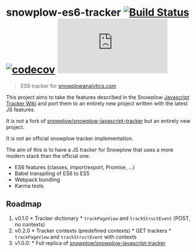 # snowplow-es6-tracker [![Build Status](https://travis-ci.org/sircelsius/snowplow-es6-tracker.svg?branch=master)](https://travis-ci.org/sircelsius/snowplow-es6-tracker) [![codecov](https://codecov.io/gh/sircelsius/snowplow-es6-tracker/branch/master/graph/badge.svg)](https://codecov.io/gh/sircelsius/snowplow-es6-tracker) [![Minified size](http://img.badgesize.io/sircelsius/snowplow-es6-tracker/master/dist/bundle.js)](http://img.badgesize.io/sircelsius/snowplow-es6-tracker/master/dist/bundle.js)

> ES6 tracker for [snowplowanalytics.com](www.snowplowanalytics.com)

This project aims to take the features described in the Snowplow [Javascript Tracker Wiki](https://github.com/snowplow/snowplow/wiki/Javascript-Tracker) and port them to an entirely new project written with the latest JS features.

*It is not* a fork of [snowplow/snowplow-javascript-tracker](https://github.com/snowplow/snowplow-javascript-tracker/) but an entirely new project.

*It is not* an official snowplow tracker implementation.

The aim of this is to have a JS tracker for Snowplow that uses a more modern stack than the official one:

  * ES6 features (classes, import/export, Promise, ...)
  * Babel transpiling of ES6 to ES5
  * Webpack bundling
  * Karma tests

## Roadmap

  1. v0.1.0
    * Tracker dictionary
    * `trackPageView` and `trackStructEvent` (POST, no contexts)
  1. v0.2.0
    * Tracker contexts (predefined contexts)
    * GET trackers
    * `trackPageView` and `trackStructEvent` with contexts
  1. v1.0.0:
    * Full replica of [snowplow/snowplow-javascript-tracker](https://github.com/snowplow/snowplow-javascript-tracker/)
